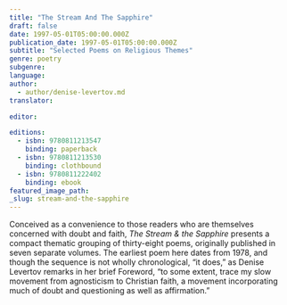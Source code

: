 ```yaml
---
title: "The Stream And The Sapphire"
draft: false
date: 1997-05-01T05:00:00.000Z
publication_date: 1997-05-01T05:00:00.000Z
subtitle: "Selected Poems on Religious Themes"
genre: poetry
subgenre:
language:
author:
  - author/denise-levertov.md
translator:

editor:

editions:
  - isbn: 9780811213547
    binding: paperback
  - isbn: 9780811213530
    binding: clothbound
  - isbn: 9780811222402
    binding: ebook
featured_image_path:
_slug: stream-and-the-sapphire
---
```


Conceived as a convenience to those readers who are themselves concerned with doubt and faith, _The Stream & the Sapphire_ presents a compact thematic grouping of thirty-eight poems, originally published in seven separate volumes. The earliest poem here dates from 1978, and though the sequence is not wholly chronological, “it does,” as Denise Levertov remarks in her brief Foreword, “to some extent, trace my slow movement from agnosticism to Christian faith, a movement incorporating much of doubt and questioning as well as affirmation.”

